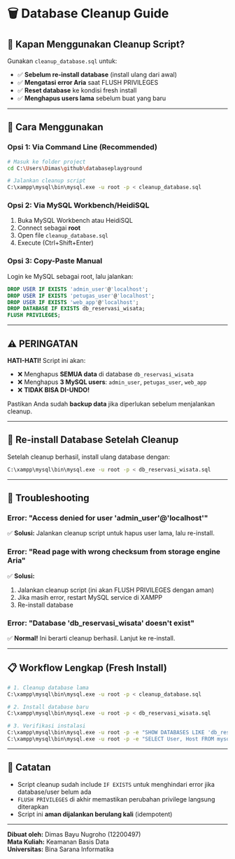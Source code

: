 # 🗑️ Database Cleanup Guide

## 📌 Kapan Menggunakan Cleanup Script?

Gunakan `cleanup_database.sql` untuk:
- ✅ **Sebelum re-install database** (install ulang dari awal)
- ✅ **Mengatasi error Aria** saat FLUSH PRIVILEGES
- ✅ **Reset database** ke kondisi fresh install
- ✅ **Menghapus users lama** sebelum buat yang baru

---

## 🚀 Cara Menggunakan

### **Opsi 1: Via Command Line (Recommended)**

```bash
# Masuk ke folder project
cd C:\Users\Dimas\github\databaseplayground

# Jalankan cleanup script
C:\xampp\mysql\bin\mysql.exe -u root -p < cleanup_database.sql
```

### **Opsi 2: Via MySQL Workbench/HeidiSQL**

1. Buka MySQL Workbench atau HeidiSQL
2. Connect sebagai **root**
3. Open file `cleanup_database.sql`
4. Execute (Ctrl+Shift+Enter)

### **Opsi 3: Copy-Paste Manual**

Login ke MySQL sebagai root, lalu jalankan:

```sql
DROP USER IF EXISTS 'admin_user'@'localhost';
DROP USER IF EXISTS 'petugas_user'@'localhost';
DROP USER IF EXISTS 'web_app'@'localhost';
DROP DATABASE IF EXISTS db_reservasi_wisata;
FLUSH PRIVILEGES;
```

---

## ⚠️ PERINGATAN

**HATI-HATI!** Script ini akan:
- ❌ Menghapus **SEMUA data** di database `db_reservasi_wisata`
- ❌ Menghapus **3 MySQL users**: `admin_user`, `petugas_user`, `web_app`
- ❌ **TIDAK BISA DI-UNDO!**

Pastikan Anda sudah **backup data** jika diperlukan sebelum menjalankan cleanup.

---

## 🔄 Re-install Database Setelah Cleanup

Setelah cleanup berhasil, install ulang database dengan:

```bash
C:\xampp\mysql\bin\mysql.exe -u root -p < db_reservasi_wisata.sql
```

---

## 🐛 Troubleshooting

### **Error: "Access denied for user 'admin_user'@'localhost'"**

✅ **Solusi:** Jalankan cleanup script untuk hapus user lama, lalu re-install.

### **Error: "Read page with wrong checksum from storage engine Aria"**

✅ **Solusi:** 
1. Jalankan cleanup script (ini akan FLUSH PRIVILEGES dengan aman)
2. Jika masih error, restart MySQL service di XAMPP
3. Re-install database

### **Error: "Database 'db_reservasi_wisata' doesn't exist"**

✅ **Normal!** Ini berarti cleanup berhasil. Lanjut ke re-install.

---

## 📋 Workflow Lengkap (Fresh Install)

```bash
# 1. Cleanup database lama
C:\xampp\mysql\bin\mysql.exe -u root -p < cleanup_database.sql

# 2. Install database baru
C:\xampp\mysql\bin\mysql.exe -u root -p < db_reservasi_wisata.sql

# 3. Verifikasi instalasi
C:\xampp\mysql\bin\mysql.exe -u root -p -e "SHOW DATABASES LIKE 'db_reservasi_wisata';"
C:\xampp\mysql\bin\mysql.exe -u root -p -e "SELECT User, Host FROM mysql.user WHERE User IN ('admin_user', 'petugas_user', 'web_app');"
```

---

## 📝 Catatan

- Script cleanup sudah include `IF EXISTS` untuk menghindari error jika database/user belum ada
- `FLUSH PRIVILEGES` di akhir memastikan perubahan privilege langsung diterapkan
- Script ini **aman dijalankan berulang kali** (idempotent)

---

**Dibuat oleh:** Dimas Bayu Nugroho (12200497)  
**Mata Kuliah:** Keamanan Basis Data  
**Universitas:** Bina Sarana Informatika
